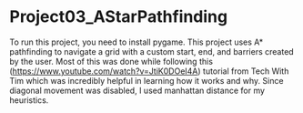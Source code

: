 # Project03_AStarPathfinding
To run this project, you need to install pygame.
This project uses A* pathfinding to navigate a grid with a custom start, end, and barriers created by the user.
Most of this was done while following this (https://www.youtube.com/watch?v=JtiK0DOeI4A) tutorial from Tech With Tim
which was incredibly helpful in learning how it works and why.
Since diagonal movement was disabled, I used manhattan distance for my heuristics.

